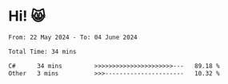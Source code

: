 # Hi! 😸

<!--START_SECTION:waka-->

```txt
From: 22 May 2024 - To: 04 June 2024

Total Time: 34 mins

C#      34 mins         >>>>>>>>>>>>>>>>>>>>>>---   89.18 %
Other   3 mins          >>>----------------------   10.32 %
```

<!--END_SECTION:waka-->